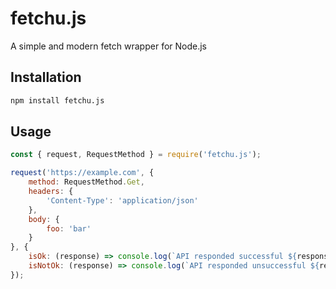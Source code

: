 # fetchu.js

A simple and modern fetch wrapper for Node.js

## Installation

```bash
npm install fetchu.js
```

## Usage

```js
const { request, RequestMethod } = require('fetchu.js');

request('https://example.com', {
    method: RequestMethod.Get,
    headers: {
        'Content-Type': 'application/json'
    },
    body: {
        foo: 'bar'
    }
}, {
    isOk: (response) => console.log(`API responded successful ${response.status} ${response.statusText}!`),
    isNotOk: (response) => console.log(`API responded unsuccessful ${response.status} ${response.statusText}!`)
});
```